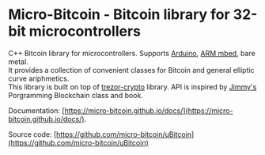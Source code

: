 # Micro-Bitcoin - Bitcoin library for 32-bit microcontrollers

C++ Bitcoin library for microcontrollers. Supports [Arduino](https://www.arduino.cc/), [ARM mbed](https://www.mbed.com/en/), bare metal.<br>
It provides a collection of convenient classes for Bitcoin and general elliptic curve ariphmetics.<br>
This library is built on top of [trezor-crypto](https://github.com/trezor/trezor-crypto) library. API is inspired by [Jimmy's](https://github.com/jimmysong/) Porgramming Blockchain class and book.

Documentation: [https://micro-bitcoin.github.io/docs/](https://micro-bitcoin.github.io/docs/).

Source code: [https://github.com/micro-bitcoin/uBitcoin](https://github.com/micro-bitcoin/uBitcoin)